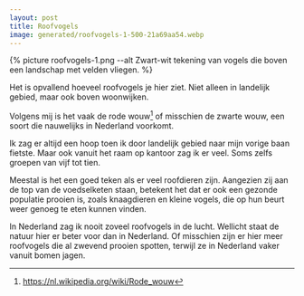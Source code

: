 ```yaml
---
layout: post
title: Roofvogels
image: generated/roofvogels-1-500-21a69aa54.webp
---
```


{% picture roofvogels-1.png --alt Zwart-wit tekening van vogels die boven een landschap met velden vliegen. %}

Het is opvallend hoeveel roofvogels je hier ziet. Niet alleen in landelijk gebied, maar ook boven woonwijken.

Volgens mij is het vaak de rode wouw[^1] of misschien de zwarte wouw, een soort die nauwelijks in Nederland voorkomt.

Ik zag er altijd een hoop toen ik door landelijk gebied naar mijn vorige baan fietste. Maar ook vanuit het raam op kantoor zag ik er veel. Soms zelfs groepen van vijf tot tien.

Meestal is het een goed teken als er veel roofdieren zijn. Aangezien zij aan de top van de voedselketen staan, betekent het dat er ook een gezonde populatie prooien is, zoals knaagdieren en kleine vogels, die op hun beurt weer genoeg te eten kunnen vinden.

In Nederland zag ik nooit zoveel roofvogels in de lucht. Wellicht staat de natuur hier er beter voor dan in Nederland. Of misschien zijn er hier meer roofvogels die al zwevend prooien spotten, terwijl ze in Nederland vaker vanuit bomen jagen.

[^1]: <https://nl.wikipedia.org/wiki/Rode_wouw>
